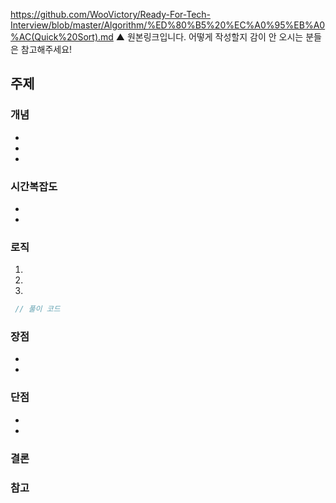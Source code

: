 https://github.com/WooVictory/Ready-For-Tech-Interview/blob/master/Algorithm/%ED%80%B5%20%EC%A0%95%EB%A0%AC(Quick%20Sort).md 
▲ 원본링크입니다. 어떻게 작성할지 감이 안 오시는 분들은 참고해주세요!

## 주제


### 개념

- 
-
- 

### 시간복잡도
-
-


### 로직

1. 
2. 
3. 




```java
 // 풀이 코드
```


### 장점

- 
- 



### 단점

- 
- 



### 결론




### 참고




